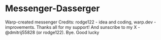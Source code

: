 # Messenger-Dasserger
Warp-created messenger
Credits:
rodge122 - idea and coding, 
warp.dev - improvements.
Thanks all for my support!
And sunscribe to my X - @dmitrij55828 (or rodge122).
Bye. Good lucky
